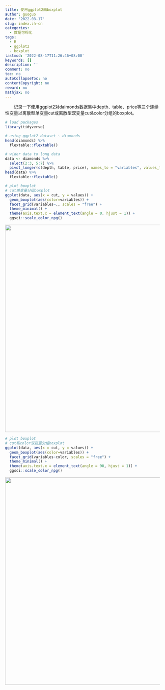 ```yaml
---
title: 使用ggplot2画boxplot
author: guoguo
date: '2022-08-17'
slug: index.zh-cn
categories:
  - 数据可视化
tags:
  - R
  - ggplot2
  - boxplot
lastmod: '2022-08-17T11:26:46+08:00'
keywords: []
description: ''
comment: no
toc: no
autoCollapseToc: no
contentCopyright: no
reward: no
mathjax: no
---
```


<link href="/rmarkdown-libs/tabwid/tabwid.css" rel="stylesheet" />
<link href="/rmarkdown-libs/tabwid/scrool.css" rel="stylesheet" />
<link href="/rmarkdown-libs/tabwid/tabwid.css" rel="stylesheet" />
<link href="/rmarkdown-libs/tabwid/scrool.css" rel="stylesheet" />
<p style="text-indent:2em;font-size:;font-family:;">
记录一下使用ggplot2对daimonds数据集中depth、table、price等三个连续性变量以离散型单变量cut或离散型双变量cut&color分组的boxplot。
</p>
<!--more-->

``` r
# load packages
library(tidyverse)

# using ggplot2 dataset ~ diamonds
head(diamonds) %>%
  flextable::flextable()
```

<template id="967d1531-a35a-40ed-b7d8-1c366be30522"><style>
.tabwid table{
  border-spacing:0px !important;
  border-collapse:collapse;
  line-height:1;
  margin-left:auto;
  margin-right:auto;
  border-width: 0;
  display: table;
  margin-top: 1.275em;
  margin-bottom: 1.275em;
  border-color: transparent;
}
.tabwid_left table{
  margin-left:0;
}
.tabwid_right table{
  margin-right:0;
}
.tabwid td {
    padding: 0;
}
.tabwid a {
  text-decoration: none;
}
.tabwid thead {
    background-color: transparent;
}
.tabwid tfoot {
    background-color: transparent;
}
.tabwid table tr {
background-color: transparent;
}
</style><div class="tabwid"><style>.cl-4f820dae{}.cl-4f76081a{font-family:'Arial';font-size:11pt;font-weight:normal;font-style:normal;text-decoration:none;color:rgba(0, 0, 0, 1.00);background-color:transparent;}.cl-4f76347a{margin:0;text-align:right;border-bottom: 0 solid rgba(0, 0, 0, 1.00);border-top: 0 solid rgba(0, 0, 0, 1.00);border-left: 0 solid rgba(0, 0, 0, 1.00);border-right: 0 solid rgba(0, 0, 0, 1.00);padding-bottom:5pt;padding-top:5pt;padding-left:5pt;padding-right:5pt;line-height: 1;background-color:transparent;}.cl-4f76347b{margin:0;text-align:left;border-bottom: 0 solid rgba(0, 0, 0, 1.00);border-top: 0 solid rgba(0, 0, 0, 1.00);border-left: 0 solid rgba(0, 0, 0, 1.00);border-right: 0 solid rgba(0, 0, 0, 1.00);padding-bottom:5pt;padding-top:5pt;padding-left:5pt;padding-right:5pt;line-height: 1;background-color:transparent;}.cl-4f76a3ec{width:54pt;background-color:transparent;vertical-align: middle;border-bottom: 0 solid rgba(0, 0, 0, 1.00);border-top: 0 solid rgba(0, 0, 0, 1.00);border-left: 0 solid rgba(0, 0, 0, 1.00);border-right: 0 solid rgba(0, 0, 0, 1.00);margin-bottom:0;margin-top:0;margin-left:0;margin-right:0;}.cl-4f76a3ed{width:54pt;background-color:transparent;vertical-align: middle;border-bottom: 0 solid rgba(0, 0, 0, 1.00);border-top: 0 solid rgba(0, 0, 0, 1.00);border-left: 0 solid rgba(0, 0, 0, 1.00);border-right: 0 solid rgba(0, 0, 0, 1.00);margin-bottom:0;margin-top:0;margin-left:0;margin-right:0;}.cl-4f76a3ee{width:54pt;background-color:transparent;vertical-align: middle;border-bottom: 2pt solid rgba(102, 102, 102, 1.00);border-top: 0 solid rgba(0, 0, 0, 1.00);border-left: 0 solid rgba(0, 0, 0, 1.00);border-right: 0 solid rgba(0, 0, 0, 1.00);margin-bottom:0;margin-top:0;margin-left:0;margin-right:0;}.cl-4f76a3ef{width:54pt;background-color:transparent;vertical-align: middle;border-bottom: 2pt solid rgba(102, 102, 102, 1.00);border-top: 0 solid rgba(0, 0, 0, 1.00);border-left: 0 solid rgba(0, 0, 0, 1.00);border-right: 0 solid rgba(0, 0, 0, 1.00);margin-bottom:0;margin-top:0;margin-left:0;margin-right:0;}.cl-4f76a3f0{width:54pt;background-color:transparent;vertical-align: middle;border-bottom: 2pt solid rgba(102, 102, 102, 1.00);border-top: 2pt solid rgba(102, 102, 102, 1.00);border-left: 0 solid rgba(0, 0, 0, 1.00);border-right: 0 solid rgba(0, 0, 0, 1.00);margin-bottom:0;margin-top:0;margin-left:0;margin-right:0;}.cl-4f76a3f1{width:54pt;background-color:transparent;vertical-align: middle;border-bottom: 2pt solid rgba(102, 102, 102, 1.00);border-top: 2pt solid rgba(102, 102, 102, 1.00);border-left: 0 solid rgba(0, 0, 0, 1.00);border-right: 0 solid rgba(0, 0, 0, 1.00);margin-bottom:0;margin-top:0;margin-left:0;margin-right:0;}</style><table class='cl-4f820dae'>
<thead><tr style="overflow-wrap:break-word;"><td class="cl-4f76a3f0"><p class="cl-4f76347a"><span class="cl-4f76081a">carat</span></p></td><td class="cl-4f76a3f1"><p class="cl-4f76347b"><span class="cl-4f76081a">cut</span></p></td><td class="cl-4f76a3f1"><p class="cl-4f76347b"><span class="cl-4f76081a">color</span></p></td><td class="cl-4f76a3f1"><p class="cl-4f76347b"><span class="cl-4f76081a">clarity</span></p></td><td class="cl-4f76a3f0"><p class="cl-4f76347a"><span class="cl-4f76081a">depth</span></p></td><td class="cl-4f76a3f0"><p class="cl-4f76347a"><span class="cl-4f76081a">table</span></p></td><td class="cl-4f76a3f0"><p class="cl-4f76347a"><span class="cl-4f76081a">price</span></p></td><td class="cl-4f76a3f0"><p class="cl-4f76347a"><span class="cl-4f76081a">x</span></p></td><td class="cl-4f76a3f0"><p class="cl-4f76347a"><span class="cl-4f76081a">y</span></p></td><td class="cl-4f76a3f0"><p class="cl-4f76347a"><span class="cl-4f76081a">z</span></p></td></tr></thead><tbody><tr style="overflow-wrap:break-word;"><td class="cl-4f76a3ec"><p class="cl-4f76347a"><span class="cl-4f76081a">0.23</span></p></td><td class="cl-4f76a3ed"><p class="cl-4f76347b"><span class="cl-4f76081a">Ideal</span></p></td><td class="cl-4f76a3ed"><p class="cl-4f76347b"><span class="cl-4f76081a">E</span></p></td><td class="cl-4f76a3ed"><p class="cl-4f76347b"><span class="cl-4f76081a">SI2</span></p></td><td class="cl-4f76a3ec"><p class="cl-4f76347a"><span class="cl-4f76081a">61.5</span></p></td><td class="cl-4f76a3ec"><p class="cl-4f76347a"><span class="cl-4f76081a">55</span></p></td><td class="cl-4f76a3ec"><p class="cl-4f76347a"><span class="cl-4f76081a">326</span></p></td><td class="cl-4f76a3ec"><p class="cl-4f76347a"><span class="cl-4f76081a">3.95</span></p></td><td class="cl-4f76a3ec"><p class="cl-4f76347a"><span class="cl-4f76081a">3.98</span></p></td><td class="cl-4f76a3ec"><p class="cl-4f76347a"><span class="cl-4f76081a">2.43</span></p></td></tr><tr style="overflow-wrap:break-word;"><td class="cl-4f76a3ec"><p class="cl-4f76347a"><span class="cl-4f76081a">0.21</span></p></td><td class="cl-4f76a3ed"><p class="cl-4f76347b"><span class="cl-4f76081a">Premium</span></p></td><td class="cl-4f76a3ed"><p class="cl-4f76347b"><span class="cl-4f76081a">E</span></p></td><td class="cl-4f76a3ed"><p class="cl-4f76347b"><span class="cl-4f76081a">SI1</span></p></td><td class="cl-4f76a3ec"><p class="cl-4f76347a"><span class="cl-4f76081a">59.8</span></p></td><td class="cl-4f76a3ec"><p class="cl-4f76347a"><span class="cl-4f76081a">61</span></p></td><td class="cl-4f76a3ec"><p class="cl-4f76347a"><span class="cl-4f76081a">326</span></p></td><td class="cl-4f76a3ec"><p class="cl-4f76347a"><span class="cl-4f76081a">3.89</span></p></td><td class="cl-4f76a3ec"><p class="cl-4f76347a"><span class="cl-4f76081a">3.84</span></p></td><td class="cl-4f76a3ec"><p class="cl-4f76347a"><span class="cl-4f76081a">2.31</span></p></td></tr><tr style="overflow-wrap:break-word;"><td class="cl-4f76a3ec"><p class="cl-4f76347a"><span class="cl-4f76081a">0.23</span></p></td><td class="cl-4f76a3ed"><p class="cl-4f76347b"><span class="cl-4f76081a">Good</span></p></td><td class="cl-4f76a3ed"><p class="cl-4f76347b"><span class="cl-4f76081a">E</span></p></td><td class="cl-4f76a3ed"><p class="cl-4f76347b"><span class="cl-4f76081a">VS1</span></p></td><td class="cl-4f76a3ec"><p class="cl-4f76347a"><span class="cl-4f76081a">56.9</span></p></td><td class="cl-4f76a3ec"><p class="cl-4f76347a"><span class="cl-4f76081a">65</span></p></td><td class="cl-4f76a3ec"><p class="cl-4f76347a"><span class="cl-4f76081a">327</span></p></td><td class="cl-4f76a3ec"><p class="cl-4f76347a"><span class="cl-4f76081a">4.05</span></p></td><td class="cl-4f76a3ec"><p class="cl-4f76347a"><span class="cl-4f76081a">4.07</span></p></td><td class="cl-4f76a3ec"><p class="cl-4f76347a"><span class="cl-4f76081a">2.31</span></p></td></tr><tr style="overflow-wrap:break-word;"><td class="cl-4f76a3ec"><p class="cl-4f76347a"><span class="cl-4f76081a">0.29</span></p></td><td class="cl-4f76a3ed"><p class="cl-4f76347b"><span class="cl-4f76081a">Premium</span></p></td><td class="cl-4f76a3ed"><p class="cl-4f76347b"><span class="cl-4f76081a">I</span></p></td><td class="cl-4f76a3ed"><p class="cl-4f76347b"><span class="cl-4f76081a">VS2</span></p></td><td class="cl-4f76a3ec"><p class="cl-4f76347a"><span class="cl-4f76081a">62.4</span></p></td><td class="cl-4f76a3ec"><p class="cl-4f76347a"><span class="cl-4f76081a">58</span></p></td><td class="cl-4f76a3ec"><p class="cl-4f76347a"><span class="cl-4f76081a">334</span></p></td><td class="cl-4f76a3ec"><p class="cl-4f76347a"><span class="cl-4f76081a">4.20</span></p></td><td class="cl-4f76a3ec"><p class="cl-4f76347a"><span class="cl-4f76081a">4.23</span></p></td><td class="cl-4f76a3ec"><p class="cl-4f76347a"><span class="cl-4f76081a">2.63</span></p></td></tr><tr style="overflow-wrap:break-word;"><td class="cl-4f76a3ec"><p class="cl-4f76347a"><span class="cl-4f76081a">0.31</span></p></td><td class="cl-4f76a3ed"><p class="cl-4f76347b"><span class="cl-4f76081a">Good</span></p></td><td class="cl-4f76a3ed"><p class="cl-4f76347b"><span class="cl-4f76081a">J</span></p></td><td class="cl-4f76a3ed"><p class="cl-4f76347b"><span class="cl-4f76081a">SI2</span></p></td><td class="cl-4f76a3ec"><p class="cl-4f76347a"><span class="cl-4f76081a">63.3</span></p></td><td class="cl-4f76a3ec"><p class="cl-4f76347a"><span class="cl-4f76081a">58</span></p></td><td class="cl-4f76a3ec"><p class="cl-4f76347a"><span class="cl-4f76081a">335</span></p></td><td class="cl-4f76a3ec"><p class="cl-4f76347a"><span class="cl-4f76081a">4.34</span></p></td><td class="cl-4f76a3ec"><p class="cl-4f76347a"><span class="cl-4f76081a">4.35</span></p></td><td class="cl-4f76a3ec"><p class="cl-4f76347a"><span class="cl-4f76081a">2.75</span></p></td></tr><tr style="overflow-wrap:break-word;"><td class="cl-4f76a3ee"><p class="cl-4f76347a"><span class="cl-4f76081a">0.24</span></p></td><td class="cl-4f76a3ef"><p class="cl-4f76347b"><span class="cl-4f76081a">Very Good</span></p></td><td class="cl-4f76a3ef"><p class="cl-4f76347b"><span class="cl-4f76081a">J</span></p></td><td class="cl-4f76a3ef"><p class="cl-4f76347b"><span class="cl-4f76081a">VVS2</span></p></td><td class="cl-4f76a3ee"><p class="cl-4f76347a"><span class="cl-4f76081a">62.8</span></p></td><td class="cl-4f76a3ee"><p class="cl-4f76347a"><span class="cl-4f76081a">57</span></p></td><td class="cl-4f76a3ee"><p class="cl-4f76347a"><span class="cl-4f76081a">336</span></p></td><td class="cl-4f76a3ee"><p class="cl-4f76347a"><span class="cl-4f76081a">3.94</span></p></td><td class="cl-4f76a3ee"><p class="cl-4f76347a"><span class="cl-4f76081a">3.96</span></p></td><td class="cl-4f76a3ee"><p class="cl-4f76347a"><span class="cl-4f76081a">2.48</span></p></td></tr></tbody></table></div></template>
<div class="flextable-shadow-host" id="7503fea5-2193-4dc5-b5ff-43b350c281e6"></div>
<script>
var dest = document.getElementById("7503fea5-2193-4dc5-b5ff-43b350c281e6");
var template = document.getElementById("967d1531-a35a-40ed-b7d8-1c366be30522");
var caption = template.content.querySelector("caption");
if(caption) {
  caption.style.cssText = "display:block;text-align:center;";
  var newcapt = document.createElement("p");
  newcapt.appendChild(caption)
  dest.parentNode.insertBefore(newcapt, dest.previousSibling);
}
var fantome = dest.attachShadow({mode: 'open'});
var templateContent = template.content;
fantome.appendChild(templateContent);
</script>

``` r
# wider data to long data
data <- diamonds %>%
  select(2:3, 5:7) %>%
  pivot_longer(c(depth, table, price), names_to = "variables", values_to = "values")
head(data) %>%
  flextable::flextable()
```

<template id="bec41f7d-5ac8-471b-aa9c-46370b23447a"><style>
.tabwid table{
  border-spacing:0px !important;
  border-collapse:collapse;
  line-height:1;
  margin-left:auto;
  margin-right:auto;
  border-width: 0;
  display: table;
  margin-top: 1.275em;
  margin-bottom: 1.275em;
  border-color: transparent;
}
.tabwid_left table{
  margin-left:0;
}
.tabwid_right table{
  margin-right:0;
}
.tabwid td {
    padding: 0;
}
.tabwid a {
  text-decoration: none;
}
.tabwid thead {
    background-color: transparent;
}
.tabwid tfoot {
    background-color: transparent;
}
.tabwid table tr {
background-color: transparent;
}
</style><div class="tabwid"><style>.cl-4fa5c10e{}.cl-4f9acb0a{font-family:'Arial';font-size:11pt;font-weight:normal;font-style:normal;text-decoration:none;color:rgba(0, 0, 0, 1.00);background-color:transparent;}.cl-4f9af1fc{margin:0;text-align:left;border-bottom: 0 solid rgba(0, 0, 0, 1.00);border-top: 0 solid rgba(0, 0, 0, 1.00);border-left: 0 solid rgba(0, 0, 0, 1.00);border-right: 0 solid rgba(0, 0, 0, 1.00);padding-bottom:5pt;padding-top:5pt;padding-left:5pt;padding-right:5pt;line-height: 1;background-color:transparent;}.cl-4f9af1fd{margin:0;text-align:right;border-bottom: 0 solid rgba(0, 0, 0, 1.00);border-top: 0 solid rgba(0, 0, 0, 1.00);border-left: 0 solid rgba(0, 0, 0, 1.00);border-right: 0 solid rgba(0, 0, 0, 1.00);padding-bottom:5pt;padding-top:5pt;padding-left:5pt;padding-right:5pt;line-height: 1;background-color:transparent;}.cl-4f9b3fea{width:54pt;background-color:transparent;vertical-align: middle;border-bottom: 0 solid rgba(0, 0, 0, 1.00);border-top: 0 solid rgba(0, 0, 0, 1.00);border-left: 0 solid rgba(0, 0, 0, 1.00);border-right: 0 solid rgba(0, 0, 0, 1.00);margin-bottom:0;margin-top:0;margin-left:0;margin-right:0;}.cl-4f9b3feb{width:54pt;background-color:transparent;vertical-align: middle;border-bottom: 0 solid rgba(0, 0, 0, 1.00);border-top: 0 solid rgba(0, 0, 0, 1.00);border-left: 0 solid rgba(0, 0, 0, 1.00);border-right: 0 solid rgba(0, 0, 0, 1.00);margin-bottom:0;margin-top:0;margin-left:0;margin-right:0;}.cl-4f9b3fec{width:54pt;background-color:transparent;vertical-align: middle;border-bottom: 2pt solid rgba(102, 102, 102, 1.00);border-top: 0 solid rgba(0, 0, 0, 1.00);border-left: 0 solid rgba(0, 0, 0, 1.00);border-right: 0 solid rgba(0, 0, 0, 1.00);margin-bottom:0;margin-top:0;margin-left:0;margin-right:0;}.cl-4f9b3fed{width:54pt;background-color:transparent;vertical-align: middle;border-bottom: 2pt solid rgba(102, 102, 102, 1.00);border-top: 0 solid rgba(0, 0, 0, 1.00);border-left: 0 solid rgba(0, 0, 0, 1.00);border-right: 0 solid rgba(0, 0, 0, 1.00);margin-bottom:0;margin-top:0;margin-left:0;margin-right:0;}.cl-4f9b3fee{width:54pt;background-color:transparent;vertical-align: middle;border-bottom: 2pt solid rgba(102, 102, 102, 1.00);border-top: 2pt solid rgba(102, 102, 102, 1.00);border-left: 0 solid rgba(0, 0, 0, 1.00);border-right: 0 solid rgba(0, 0, 0, 1.00);margin-bottom:0;margin-top:0;margin-left:0;margin-right:0;}.cl-4f9b3fef{width:54pt;background-color:transparent;vertical-align: middle;border-bottom: 2pt solid rgba(102, 102, 102, 1.00);border-top: 2pt solid rgba(102, 102, 102, 1.00);border-left: 0 solid rgba(0, 0, 0, 1.00);border-right: 0 solid rgba(0, 0, 0, 1.00);margin-bottom:0;margin-top:0;margin-left:0;margin-right:0;}</style><table class='cl-4fa5c10e'>
<thead><tr style="overflow-wrap:break-word;"><td class="cl-4f9b3fee"><p class="cl-4f9af1fc"><span class="cl-4f9acb0a">cut</span></p></td><td class="cl-4f9b3fee"><p class="cl-4f9af1fc"><span class="cl-4f9acb0a">color</span></p></td><td class="cl-4f9b3fee"><p class="cl-4f9af1fc"><span class="cl-4f9acb0a">variables</span></p></td><td class="cl-4f9b3fef"><p class="cl-4f9af1fd"><span class="cl-4f9acb0a">values</span></p></td></tr></thead><tbody><tr style="overflow-wrap:break-word;"><td class="cl-4f9b3fea"><p class="cl-4f9af1fc"><span class="cl-4f9acb0a">Ideal</span></p></td><td class="cl-4f9b3fea"><p class="cl-4f9af1fc"><span class="cl-4f9acb0a">E</span></p></td><td class="cl-4f9b3fea"><p class="cl-4f9af1fc"><span class="cl-4f9acb0a">depth</span></p></td><td class="cl-4f9b3feb"><p class="cl-4f9af1fd"><span class="cl-4f9acb0a">61.5</span></p></td></tr><tr style="overflow-wrap:break-word;"><td class="cl-4f9b3fea"><p class="cl-4f9af1fc"><span class="cl-4f9acb0a">Ideal</span></p></td><td class="cl-4f9b3fea"><p class="cl-4f9af1fc"><span class="cl-4f9acb0a">E</span></p></td><td class="cl-4f9b3fea"><p class="cl-4f9af1fc"><span class="cl-4f9acb0a">table</span></p></td><td class="cl-4f9b3feb"><p class="cl-4f9af1fd"><span class="cl-4f9acb0a">55.0</span></p></td></tr><tr style="overflow-wrap:break-word;"><td class="cl-4f9b3fea"><p class="cl-4f9af1fc"><span class="cl-4f9acb0a">Ideal</span></p></td><td class="cl-4f9b3fea"><p class="cl-4f9af1fc"><span class="cl-4f9acb0a">E</span></p></td><td class="cl-4f9b3fea"><p class="cl-4f9af1fc"><span class="cl-4f9acb0a">price</span></p></td><td class="cl-4f9b3feb"><p class="cl-4f9af1fd"><span class="cl-4f9acb0a">326.0</span></p></td></tr><tr style="overflow-wrap:break-word;"><td class="cl-4f9b3fea"><p class="cl-4f9af1fc"><span class="cl-4f9acb0a">Premium</span></p></td><td class="cl-4f9b3fea"><p class="cl-4f9af1fc"><span class="cl-4f9acb0a">E</span></p></td><td class="cl-4f9b3fea"><p class="cl-4f9af1fc"><span class="cl-4f9acb0a">depth</span></p></td><td class="cl-4f9b3feb"><p class="cl-4f9af1fd"><span class="cl-4f9acb0a">59.8</span></p></td></tr><tr style="overflow-wrap:break-word;"><td class="cl-4f9b3fea"><p class="cl-4f9af1fc"><span class="cl-4f9acb0a">Premium</span></p></td><td class="cl-4f9b3fea"><p class="cl-4f9af1fc"><span class="cl-4f9acb0a">E</span></p></td><td class="cl-4f9b3fea"><p class="cl-4f9af1fc"><span class="cl-4f9acb0a">table</span></p></td><td class="cl-4f9b3feb"><p class="cl-4f9af1fd"><span class="cl-4f9acb0a">61.0</span></p></td></tr><tr style="overflow-wrap:break-word;"><td class="cl-4f9b3fed"><p class="cl-4f9af1fc"><span class="cl-4f9acb0a">Premium</span></p></td><td class="cl-4f9b3fed"><p class="cl-4f9af1fc"><span class="cl-4f9acb0a">E</span></p></td><td class="cl-4f9b3fed"><p class="cl-4f9af1fc"><span class="cl-4f9acb0a">price</span></p></td><td class="cl-4f9b3fec"><p class="cl-4f9af1fd"><span class="cl-4f9acb0a">326.0</span></p></td></tr></tbody></table></div></template>
<div class="flextable-shadow-host" id="d354aa9e-7bec-4e74-a45c-c048e2064561"></div>
<script>
var dest = document.getElementById("d354aa9e-7bec-4e74-a45c-c048e2064561");
var template = document.getElementById("bec41f7d-5ac8-471b-aa9c-46370b23447a");
var caption = template.content.querySelector("caption");
if(caption) {
  caption.style.cssText = "display:block;text-align:center;";
  var newcapt = document.createElement("p");
  newcapt.appendChild(caption)
  dest.parentNode.insertBefore(newcapt, dest.previousSibling);
}
var fantome = dest.attachShadow({mode: 'open'});
var templateContent = template.content;
fantome.appendChild(templateContent);
</script>

``` r
# plot boxplot
# cut单变量分组boxplot
ggplot(data, aes(x = cut, y = values)) +
  geom_boxplot(aes(color=variables)) +
  facet_grid(variables~., scales = "free") +
  theme_minimal() + 
  theme(axis.text.x = element_text(angle = 0, hjust = 1)) +
  ggsci::scale_color_npg()
```

<img src="/post/2022-08-17-ggplot2-boxplot/index.zh-cn_files/figure-html/unnamed-chunk-3-1.png" width="672" />

``` r
# plot boxplot
# cut和color双变量分组boxplot
ggplot(data, aes(x = cut, y = values)) +
  geom_boxplot(aes(color=variables)) +
  facet_grid(variables~color, scales = "free") +
  theme_minimal() + 
  theme(axis.text.x = element_text(angle = 90, hjust = 1)) +
  ggsci::scale_color_npg()
```

<img src="/post/2022-08-17-ggplot2-boxplot/index.zh-cn_files/figure-html/unnamed-chunk-4-1.png" width="672" />
